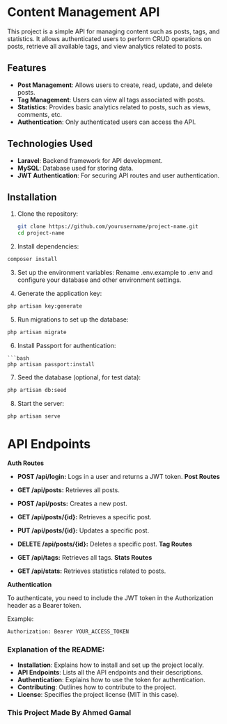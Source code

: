 # Content Management API

This project is a simple API for managing content such as posts, tags, and statistics. It allows authenticated users to perform CRUD operations on posts, retrieve all available tags, and view analytics related to posts.

## Features

- **Post Management**: Allows users to create, read, update, and delete posts.
- **Tag Management**: Users can view all tags associated with posts.
- **Statistics**: Provides basic analytics related to posts, such as views, comments, etc.
- **Authentication**: Only authenticated users can access the API.

## Technologies Used

- **Laravel**: Backend framework for API development.
- **MySQL**: Database used for storing data.
- **JWT Authentication**: For securing API routes and user authentication.

## Installation

1. Clone the repository:
   ```bash
   git clone https://github.com/yourusername/project-name.git
   cd project-name
2. Install dependencies:
```bash
composer install
```

3. Set up the environment variables: Rename .env.example to .env and configure your database and other environment settings.

4. Generate the application key:
```bash
php artisan key:generate
```
5. Run migrations to set up the database:

```bash
php artisan migrate
```

6. Install Passport for authentication:
```
```bash
php artisan passport:install
```

7. Seed the database (optional, for test data):
```bash
php artisan db:seed
```
8. Start the server:
```bash
php artisan serve
```

# API Endpoints
**Auth Routes**
- **POST /api/login:** Logs in a user and returns a JWT token.
**Post Routes**

- **GET /api/posts:** Retrieves all posts.
- **POST /api/posts:** Creates a new post.
- **GET /api/posts/{id}:** Retrieves a specific post.
- **PUT /api/posts/{id}:** Updates a specific post.
- **DELETE /api/posts/{id}:** Deletes a specific post.
**Tag Routes**

- **GET /api/tags:** Retrieves all tags.
**Stats Routes**

- **GET /api/stats:** Retrieves statistics related to posts.

**Authentication**

To authenticate, you need to include the JWT token in the Authorization header as a Bearer token.

Example:
```bash
Authorization: Bearer YOUR_ACCESS_TOKEN
```


### Explanation of the **README**:

- **Installation**: Explains how to install and set up the project locally.
- **API Endpoints**: Lists all the API endpoints and their descriptions.
- **Authentication**: Explains how to use the token for authentication.
- **Contributing**: Outlines how to contribute to the project.
- **License**: Specifies the project license (MIT in this case).

### This Project Made By Ahmed Gamal  



